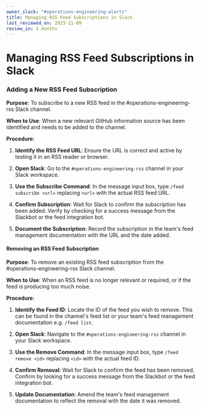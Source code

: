```yaml
---
owner_slack: "#operations-engineering-alerts"
title: Managing RSS Feed Subscriptions in Slack
last_reviewed_on: 2023-11-09
review_in: 3 months
---
```


# Managing RSS Feed Subscriptions in Slack

### Adding a New RSS Feed Subscription

**Purpose**: To subscribe to a new RSS feed in the #operations-engineering-rss Slack channel.

**When to Use**: When a new relevant GitHub information source has been identified and needs to be added to the channel.

**Procedure**:

1. **Identify the RSS Feed URL**: Ensure the URL is correct and active by testing it in an RSS reader or browser.

2. **Open Slack**: Go to the `#operations-engineering-rss` channel in your Slack workspace.

3. **Use the Subscribe Command**: In the message input box, type `/feed subscribe <url>` replacing `<url>` with the actual RSS feed URL.

4. **Confirm Subscription**: Wait for Slack to confirm the subscription has been added. Verify by checking for a success message from the Slackbot or the feed integration bot.

5. **Document the Subscription**: Record the subscription in the team's feed management documentation with the URL and the date added.

#### Removing an RSS Feed Subscription

**Purpose**: To remove an existing RSS feed subscription from the #operations-engineering-rss Slack channel.

**When to Use**: When an RSS feed is no longer relevant or required, or if the feed is producing too much noise.

**Procedure**:

1. **Identify the Feed ID**: Locate the ID of the feed you wish to remove. This can be found in the channel's feed list or your team's feed management documentation e.g. `/feed list`.

2. **Open Slack**: Navigate to the `#operations-engineering-rss` channel in your Slack workspace.

3. **Use the Remove Command**: In the message input box, type `/feed remove <id>` replacing `<id>` with the actual feed ID.

4. **Confirm Removal**: Wait for Slack to confirm the feed has been removed. Confirm by looking for a success message from the Slackbot or the feed integration bot.

5. **Update Documentation**: Amend the team's feed management documentation to reflect the removal with the date it was removed.
